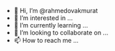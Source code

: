 - 👋 Hi, I’m @rahmedovakmurat
- 👀 I’m interested in ...
- 🌱 I’m currently learning ...
- 💞️ I’m looking to collaborate on ...
- 📫 How to reach me ...

<!---
rahmedovakmurat/rahmedovakmurat is a ✨ special ✨ repository because its `README.md` (this file) appears on your GitHub profile.
You can click the Preview link to take a look at your changes.
--->
